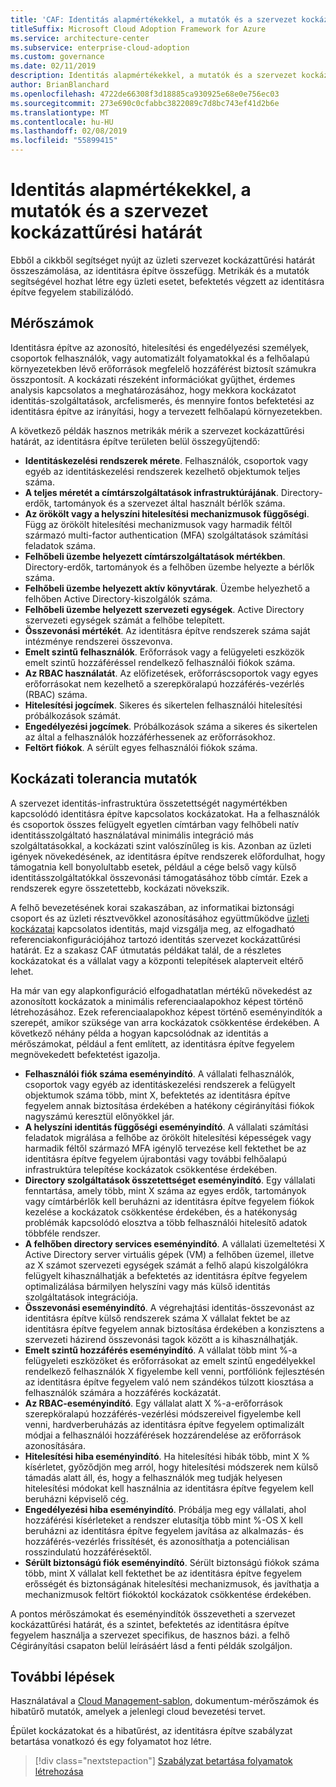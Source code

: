 ```yaml
---
title: 'CAF: Identitás alapmértékekkel, a mutatók és a szervezet kockázattűrési határát'
titleSuffix: Microsoft Cloud Adoption Framework for Azure
ms.service: architecture-center
ms.subservice: enterprise-cloud-adoption
ms.custom: governance
ms.date: 02/11/2019
description: Identitás alapmértékekkel, a mutatók és a szervezet kockázattűrési határát
author: BrianBlanchard
ms.openlocfilehash: 4722de66308f3d18885ca930925e68e0e756ec03
ms.sourcegitcommit: 273e690c0cfabbc3822089c7d8bc743ef41d2b6e
ms.translationtype: MT
ms.contentlocale: hu-HU
ms.lasthandoff: 02/08/2019
ms.locfileid: "55899415"
---
```

# <a name="identity-baseline-metrics-indicators-and-risk-tolerance"></a>Identitás alapmértékekkel, a mutatók és a szervezet kockázattűrési határát

Ebből a cikkből segítséget nyújt az üzleti szervezet kockázattűrési határát összeszámolása, az identitásra építve összefügg. Metrikák és a mutatók segítségével hozhat létre egy üzleti esetet, befektetés végzett az identitásra építve fegyelem stabilizálódó.

## <a name="metrics"></a>Mérőszámok

Identitásra építve az azonosító, hitelesítési és engedélyezési személyek, csoportok felhasználók, vagy automatizált folyamatokkal és a felhőalapú környezetekben lévő erőforrások megfelelő hozzáférést biztosít számukra összpontosít. A kockázati részeként információkat gyűjthet, érdemes analysis kapcsolatos a meghatározásához, hogy mekkora kockázatot identitás-szolgáltatások, arcfelismerés, és mennyire fontos befektetési az identitásra építve az irányítási, hogy a tervezett felhőalapú környezetekben.

A következő példák hasznos metrikák mérik a szervezet kockázattűrési határát, az identitásra építve területen belül összegyűjtendő:

- **Identitáskezelési rendszerek mérete**. Felhasználók, csoportok vagy egyéb az identitáskezelési rendszerek kezelhető objektumok teljes száma.
- **A teljes méretét a címtárszolgáltatások infrastruktúrájának**. Directory-erdők, tartományok és a szervezet által használt bérlők száma.
- **Az örökölt vagy a helyszíni hitelesítési mechanizmusok függőségi**. Függ az örökölt hitelesítési mechanizmusok vagy harmadik féltől származó multi-factor authentication (MFA) szolgáltatások számítási feladatok száma.
- **Felhőbeli üzembe helyezett címtárszolgáltatások mértékben**. Directory-erdők, tartományok és a felhőben üzembe helyezte a bérlők száma.
- **Felhőbeli üzembe helyezett aktív könyvtárak**. Üzembe helyezhető a felhőben Active Directory-kiszolgálók száma.
- **Felhőbeli üzembe helyezett szervezeti egységek**. Active Directory szervezeti egységek számát a felhőbe telepített.
- **Összevonási mértékét**. Az identitásra építve rendszerek száma saját intézménye rendszerei összevonva.  
- **Emelt szintű felhasználók**. Erőforrások vagy a felügyeleti eszközök emelt szintű hozzáféréssel rendelkező felhasználói fiókok száma.
- **Az RBAC használatát**. Az előfizetések, erőforráscsoportok vagy egyes erőforrásokat nem kezelhető a szerepköralapú hozzáférés-vezérlés (RBAC) száma.
- **Hitelesítési jogcímek**. Sikeres és sikertelen felhasználói hitelesítési próbálkozások számát.
- **Engedélyezési jogcímek**. Próbálkozások száma a sikeres és sikertelen az által a felhasználók hozzáférhessenek az erőforrásokhoz.
- **Feltört fiókok**. A sérült egyes felhasználói fiókok száma.

## <a name="risk-tolerance-indicators"></a>Kockázati tolerancia mutatók

A szervezet identitás-infrastruktúra összetettségét nagymértékben kapcsolódó identitásra építve kapcsolatos kockázatokat. Ha a felhasználók és csoportok összes felügyelt egyetlen címtárban vagy felhőbeli natív identitásszolgáltató használatával minimális integráció más szolgáltatásokkal, a kockázati szint valószínűleg is kis. Azonban az üzleti igények növekedésének, az identitásra építve rendszerek előfordulhat, hogy támogatnia kell bonyolultabb esetek, például a cége belső vagy külső identitásszolgáltatókkal összevonási támogatásához több címtár. Ezek a rendszerek egyre összetettebb, kockázati növekszik.

A felhő bevezetésének korai szakaszában, az informatikai biztonsági csoport és az üzleti résztvevőkkel azonosításához együttműködve [üzleti kockázatai](business-risks.md) kapcsolatos identitás, majd vizsgálja meg, az elfogadható referenciakonfigurációjához tartozó identitás szervezet kockázattűrési határát. Ez a szakasz CAF útmutatás példákat talál, de a részletes kockázatokat és a vállalat vagy a központi telepítések alapterveit eltérő lehet.

Ha már van egy alapkonfiguráció elfogadhatatlan mértékű növekedést az azonosított kockázatok a minimális referenciaalapokhoz képest történő létrehozásához. Ezek referenciaalapokhoz képest történő eseményindítók a szerepét, amikor szüksége van arra kockázatok csökkentése érdekében. A következő néhány példa a hogyan kapcsolódnak az identitás a mérőszámokat, például a fent említett, az identitásra építve fegyelem megnövekedett befektetést igazolja.

- **Felhasználói fiók száma eseményindító**. A vállalati felhasználók, csoportok vagy egyéb az identitáskezelési rendszerek a felügyelt objektumok száma több, mint X, befektetés az identitásra építve fegyelem annak biztosítása érdekében a hatékony cégirányítási fiókok nagyszámú keresztül előnyökkel jár.
- **A helyszíni identitás függőségi eseményindító**. A vállalati számítási feladatok migrálása a felhőbe az örökölt hitelesítési képességek vagy harmadik féltől származó MFA igénylő tervezése kell fektethet be az identitásra építve fegyelem újrabontási vagy további felhőalapú infrastruktúra telepítése kockázatok csökkentése érdekében.
- **Directory szolgáltatások összetettséget eseményindító**. Egy vállalati fenntartása, amely több, mint X száma az egyes erdők, tartományok vagy címtárbérlők kell beruházni az identitásra építve fegyelem fiókok kezelése a kockázatok csökkentése érdekében, és a hatékonyság problémák kapcsolódó elosztva a több felhasználói hitelesítő adatok többféle rendszer.
- **A felhőben directory services eseményindító**. A vállalati üzemeltetési X Active Directory server virtuális gépek (VM) a felhőben üzemel, illetve az X számot szervezeti egységek számát a felhő alapú kiszolgálókra felügyelt kihasználhatják a befektetés az identitásra építve fegyelem optimalizálása bármilyen helyszíni vagy más külső identitás szolgáltatások integrációja.
- **Összevonási eseményindító**. A végrehajtási identitás-összevonást az identitásra építve külső rendszerek száma X vállalat fektet be az identitásra építve fegyelem annak biztosítása érdekében a konzisztens a szervezeti házirend összevonási tagok között a is kihasználhatják.
- **Emelt szintű hozzáférés eseményindító**. A vállalat több mint %-a felügyeleti eszközöket és erőforrásokat az emelt szintű engedélyekkel rendelkező felhasználók X figyelembe kell venni, portfóliónk fejlesztésén az identitásra építve fegyelem való nem szándékos túlzott kiosztása a felhasználók számára a hozzáférés kockázatát.
- **Az RBAC-eseményindító**. Egy vállalat alatt X %-a-erőforrások szerepköralapú hozzáférés-vezérlési módszereivel figyelembe kell venni, hardverberuházás az identitásra építve fegyelem optimalizált módjai a felhasználói hozzáférések hozzárendelése az erőforrások azonosítására.
- **Hitelesítési hiba eseményindító**. Ha hitelesítési hibák több, mint X % kísérletet, győződjön meg arról, hogy hitelesítési módszerek nem külső támadás alatt áll, és, hogy a felhasználók meg tudják helyesen hitelesítési módokat kell használnia az identitásra építve fegyelem kell beruházni képviselő cég.
- **Engedélyezési hiba eseményindító**. Próbálja meg egy vállalati, ahol hozzáférési kísérleteket a rendszer elutasítja több mint %-OS X kell beruházni az identitásra építve fegyelem javítása az alkalmazás- és hozzáférés-vezérlés frissítését, és azonosíthatja a potenciálisan rosszindulatú hozzáférésektől.
- **Sérült biztonságú fiók eseményindító**. Sérült biztonságú fiókok száma több, mint X vállalat kell fektethet be az identitásra építve fegyelem erősségét és biztonságának hitelesítési mechanizmusok, és javíthatja a mechanizmusok feltört fiókoktól kockázatok csökkentése érdekében.

A pontos mérőszámokat és eseményindítók összevetheti a szervezet kockázattűrési határát, és a szintet, befektetés az identitásra építve fegyelem használja a szervezet specifikus, de hasznos bázi. a felhő Cégirányítási csapaton belül leírásáért lásd a fenti példák szolgáljon.

## <a name="next-steps"></a>További lépések

Használatával a [Cloud Management-sablon](./template.md), dokumentum-mérőszámok és hibatűrő mutatók, amelyek a jelenlegi cloud bevezetési tervet.

Épület kockázatokat és a hibatűrést, az identitásra építve szabályzat betartása vonatkozó és egy folyamatot hoz létre.

> [!div class="nextstepaction"]
> [Szabályzat betartása folyamatok létrehozása](compliance-processes.md)
